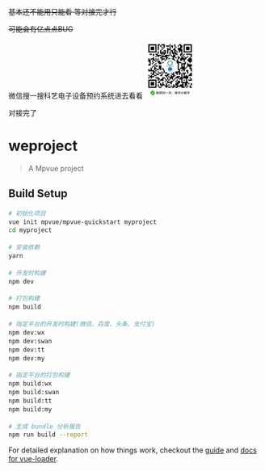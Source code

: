 ~~基本还不能用只能看 等对接完才行~~

~~可能会有亿点点BUG~~ 

微信搜一搜科艺电子设备预约系统进去看看
<img width="100px" src="https://github.com/Funqiewei/img-folder/blob/main/WechatIcon.jpg"/>

对接完了

# weproject

> A Mpvue project

## Build Setup

``` bash
# 初始化项目
vue init mpvue/mpvue-quickstart myproject
cd myproject

# 安装依赖
yarn

# 开发时构建
npm dev

# 打包构建
npm build

# 指定平台的开发时构建(微信、百度、头条、支付宝)
npm dev:wx
npm dev:swan
npm dev:tt
npm dev:my

# 指定平台的打包构建
npm build:wx
npm build:swan
npm build:tt
npm build:my

# 生成 bundle 分析报告
npm run build --report
```

For detailed explanation on how things work, checkout the [guide](http://vuejs-templates.github.io/webpack/) and [docs for vue-loader](http://vuejs.github.io/vue-loader).
